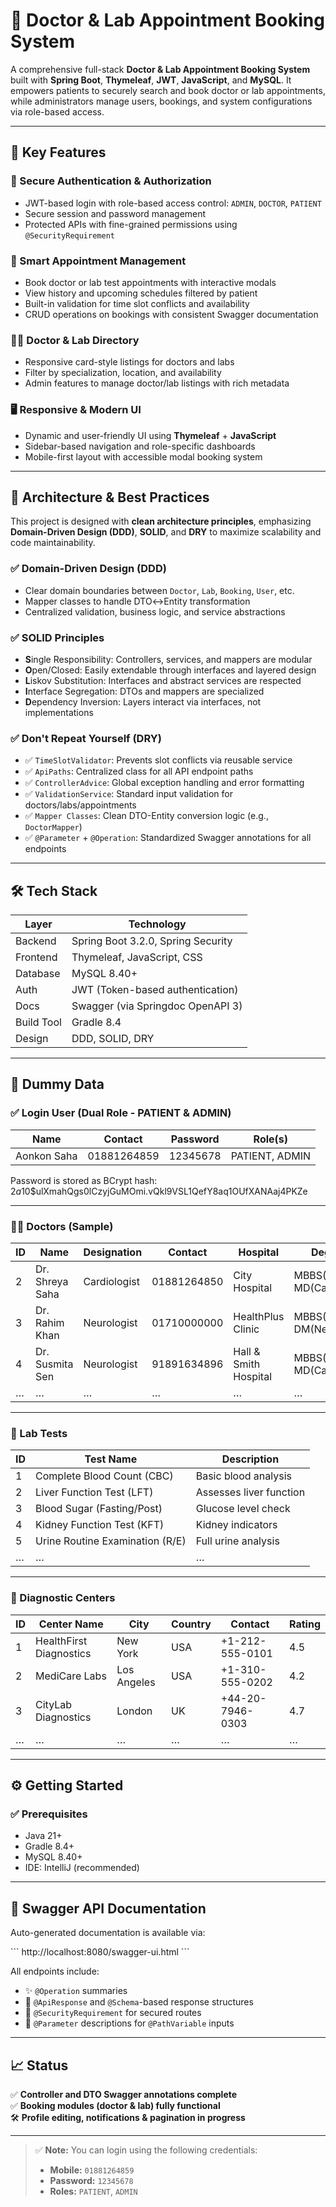 # 🏥 Doctor & Lab Appointment Booking System

A comprehensive full-stack **Doctor & Lab Appointment Booking System** built with **Spring Boot**, **Thymeleaf**, **JWT**, **JavaScript**, and **MySQL**. It empowers patients to securely search and book doctor or lab appointments, while administrators manage users, bookings, and system configurations via role-based access.

---

## 🚀 Key Features

### 🔐 Secure Authentication & Authorization
- JWT-based login with role-based access control: `ADMIN`, `DOCTOR`, `PATIENT`
- Secure session and password management
- Protected APIs with fine-grained permissions using `@SecurityRequirement`

### 📅 Smart Appointment Management
- Book doctor or lab test appointments with interactive modals
- View history and upcoming schedules filtered by patient
- Built-in validation for time slot conflicts and availability
- CRUD operations on bookings with consistent Swagger documentation

### 🧑‍⚕️ Doctor & Lab Directory
- Responsive card-style listings for doctors and labs
- Filter by specialization, location, and availability
- Admin features to manage doctor/lab listings with rich metadata

### 🖥️ Responsive & Modern UI
- Dynamic and user-friendly UI using **Thymeleaf** + **JavaScript**
- Sidebar-based navigation and role-specific dashboards
- Mobile-first layout with accessible modal booking system

---

## 🧱 Architecture & Best Practices

This project is designed with **clean architecture principles**, emphasizing **Domain-Driven Design (DDD)**, **SOLID**, and **DRY** to maximize scalability and code maintainability.

### ✅ Domain-Driven Design (DDD)
- Clear domain boundaries between `Doctor`, `Lab`, `Booking`, `User`, etc.
- Mapper classes to handle DTO↔Entity transformation
- Centralized validation, business logic, and service abstractions

### ✅ SOLID Principles
- **S**ingle Responsibility: Controllers, services, and mappers are modular  
- **O**pen/Closed: Easily extendable through interfaces and layered design  
- **L**iskov Substitution: Interfaces and abstract services are respected  
- **I**nterface Segregation: DTOs and mappers are specialized  
- **D**ependency Inversion: Layers interact via interfaces, not implementations  

### ✅ Don't Repeat Yourself (DRY)
- ✅ `TimeSlotValidator`: Prevents slot conflicts via reusable service  
- ✅ `ApiPaths`: Centralized class for all API endpoint paths  
- ✅ `ControllerAdvice`: Global exception handling and error formatting  
- ✅ `ValidationService`: Standard input validation for doctors/labs/appointments  
- ✅ `Mapper Classes`: Clean DTO-Entity conversion logic (e.g., `DoctorMapper`)  
- ✅ `@Parameter` + `@Operation`: Standardized Swagger annotations for all endpoints  

---

## 🛠️ Tech Stack

| Layer        | Technology                        |
|--------------|------------------------------------|
| Backend      | Spring Boot 3.2.0, Spring Security |
| Frontend     | Thymeleaf, JavaScript, CSS         |
| Database     | MySQL 8.40+                        |
| Auth         | JWT (Token-based authentication)   |
| Docs         | Swagger (via Springdoc OpenAPI 3)  |
| Build Tool   | Gradle 8.4                         |
| Design       | DDD, SOLID, DRY                    |

---
## 🧪 Dummy Data

### ✅ Login User (Dual Role - PATIENT & ADMIN)

| Name         | Contact       | Password | Role(s)         |
|--------------|---------------|----------|-----------------|
| Aonkon Saha  | 01881264859   | 12345678 | PATIENT, ADMIN  |

Password is stored as BCrypt hash: $2a$10$ulXmahQgs0lCzyjGuMOmi.vQkl9VSL1QefY8aq1OUfXANAaj4PKZe

---

### 👨‍⚕️ Doctors (Sample)

| ID | Name              | Designation   | Contact       | Hospital               | Degrees                  | Status  |
|----|-------------------|---------------|---------------|------------------------|--------------------------|---------|
| 2  | Dr. Shreya Saha   | Cardiologist  | 01881264850   | City Hospital          | MBBS(RU), MD(Cardiology) | Active  |
| 3  | Dr. Rahim Khan    | Neurologist   | 01710000000   | HealthPlus Clinic      | MBBS(DU), DM(Neurology)  | Active  |
| 4  | Dr. Susmita Sen   | Neurologist   | 91891634896   | Hall & Smith Hospital  | MBBS(DU), MD(Cardiology) | Active  |
| …  | …                 | …             | …             | …                      | …                        | …       |

---
### 🧪 Lab Tests

| ID | Test Name                        | Description                                 |
|----|----------------------------------|---------------------------------------------|
| 1  | Complete Blood Count (CBC)       | Basic blood analysis                        |
| 2  | Liver Function Test (LFT)        | Assesses liver function                     |
| 3  | Blood Sugar (Fasting/Post)       | Glucose level check                         |
| 4  | Kidney Function Test (KFT)       | Kidney indicators                           |
| 5  | Urine Routine Examination (R/E)  | Full urine analysis                         |
| …  | …                                | …                                           |

---

### 🏥 Diagnostic Centers

| ID | Center Name           | City      | Country | Contact        | Rating |
|----|-----------------------|-----------|---------|----------------|--------|
| 1  | HealthFirst Diagnostics | New York  | USA     | +1-212-555-0101 | 4.5    |
| 2  | MediCare Labs         | Los Angeles | USA    | +1-310-555-0202 | 4.2    |
| 3  | CityLab Diagnostics   | London     | UK      | +44-20-7946-0303| 4.7    |
| …  | …                     | …         | …       | …              | …      |

---

## ⚙️ Getting Started

### ✅ Prerequisites
- Java 21+
- Gradle 8.4+
- MySQL 8.40+
- IDE: IntelliJ (recommended)

---

## 📘 Swagger API Documentation

Auto-generated documentation is available via:

\`\`\`
http://localhost:8080/swagger-ui.html
\`\`\`

All endpoints include:
- ✨ `@Operation` summaries
- 🧾 `@ApiResponse` and `@Schema`-based response structures
- 🔐 `@SecurityRequirement` for secured routes
- 🧩 `@Parameter` descriptions for `@PathVariable` inputs

---

## 📈 Status

✅ **Controller and DTO Swagger annotations complete**  
✅ **Booking modules (doctor & lab) fully functional**  
🛠️ **Profile editing, notifications & pagination in progress**

---
> ✅ **Note:** You can login using the following credentials:  
> - **Mobile:** `01881264859`  
> - **Password:** `12345678`  
> - **Roles:** `PATIENT`, `ADMIN`


